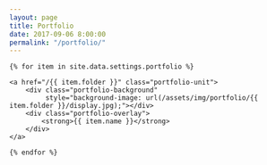 ```yaml
---
layout: page
title: Portfolio
date: 2017-09-06 8:00:00
permalink: "/portfolio/"
---
```


<div id="portfolio">

    {% for item in site.data.settings.portfolio %}

    <a href="/{{ item.folder }}" class="portfolio-unit">
        <div class="portfolio-background"
             style="background-image: url(/assets/img/portfolio/{{ item.folder }}/display.jpg);"></div>
        <div class="portfolio-overlay">
            <strong>{{ item.name }}</strong>
        </div>
    </a>

    {% endfor %}

</div>